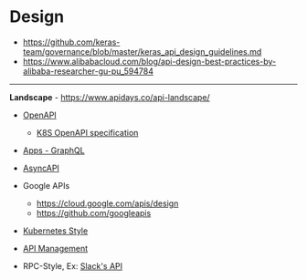 # Design 

* https://github.com/keras-team/governance/blob/master/keras_api_design_guidelines.md
* https://www.alibabacloud.com/blog/api-design-best-practices-by-alibaba-researcher-gu-pu_594784
  
---
**Landscape** - https://www.apidays.co/api-landscape/
* [OpenAPI](https://github.com/OAI/OpenAPI-Specification/)
  * [K8S OpenAPI specification](https://github.com/kubernetes/kubernetes/tree/master/api/openapi-spec)
  
* [Apps - GraphQL](../Patterns/GraphQL.md)  
  
* [AsyncAPI](https://www.asyncapi.com/)
  
* Google APIs
  * https://cloud.google.com/apis/design
  * https://github.com/googleapis
  
* [Kubernetes Style](https://kubernetes.io/docs/concepts/overview/kubernetes-api/)

* [API Management](https://cloud.google.com/blog/products/api-management/understanding-grpc-openapi-and-rest-and-when-to-use-them)

* RPC-Style, Ex: [Slack's API](https://api.slack.com/web)
